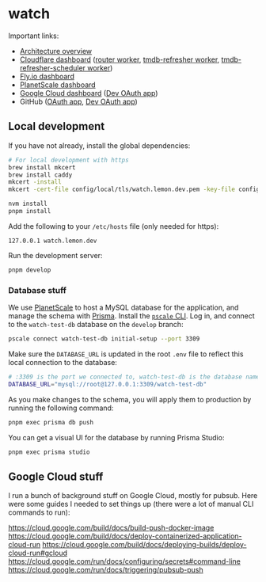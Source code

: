 # watch

Important links:

- [Architecture overview](https://www.figma.com/file/PoOBLPhMxCdc9S5rqk36tC/Watch-Architecture?node-id=0%3A1&t=l2ffxk1U8HUibXVo-1)
- [Cloudflare dashboard](https://dash.cloudflare.com/9bfdb755def60e50760e33036c6f1624/lemon.tools/workers) ([router worker](https://dash.cloudflare.com/9bfdb755def60e50760e33036c6f1624/workers/services/view/watch-router/production), [tmdb-refresher worker](https://dash.cloudflare.com/9bfdb755def60e50760e33036c6f1624/workers/services/view/watch-tmdb-refresher/production), [tmdb-refresher-scheduler worker](https://dash.cloudflare.com/9bfdb755def60e50760e33036c6f1624/workers/services/view/watch-tmdb-refresher-scheduler/production))
- [Fly.io dashboard](https://fly.io/apps/watch-test-app)
- [PlanetScale dashboard](https://app.planetscale.com/chris-sauve/watch-test-db)
- [Google Cloud dashboard](https://console.cloud.google.com/welcome?project=watch-353105&_ga=2.12737845.383552117.1655603476-570853528.1655012838) ([Dev OAuth app](https://console.cloud.google.com/apis/credentials/oauthclient/357202806916-9ed7sce9ddqkb5hia8tvkl0pshleih2h.apps.googleusercontent.com?project=watch-353105))
- GitHub ([OAuth app](https://github.com/settings/applications/1515174), [Dev OAuth app](https://github.com/settings/applications/1609696))

## Local development

If you have not already, install the global dependencies:

```sh
# For local development with https
brew install mkcert
brew install caddy
mkcert -install
mkcert -cert-file config/local/tls/watch.lemon.dev.pem -key-file config/local/tls/watch.lemon.dev-key.pem "watch.lemon.dev"

nvm install
pnpm install
```

Add the following to your `/etc/hosts` file (only needed for https):

```
127.0.0.1 watch.lemon.dev
```

Run the development server:

```sh
pnpm develop
```

### Database stuff

We use [PlanetScale](https://planetscale.com) to host a MySQL database for the application, and manage the schema with [Prisma](https://www.prisma.io). Install the [`pscale` CLI](https://docs.planetscale.com/concepts/planetscale-environment-setup). Log in, and connect to the `watch-test-db` database on the `develop` branch:

```sh
pscale connect watch-test-db initial-setup --port 3309
```

Make sure the `DATABASE_URL` is updated in the root `.env` file to reflect this local connection to the database:

```sh
# :3309 is the port we connected to, watch-test-db is the database name
DATABASE_URL="mysql://root@127.0.0.1:3309/watch-test-db"
```

As you make changes to the schema, you will apply them to production by running the following command:

```sh
pnpm exec prisma db push
```

You can get a visual UI for the database by running Prisma Studio:

```sh
pnpm exec prisma studio
```

## Google Cloud stuff

I run a bunch of background stuff on Google Cloud, mostly for pubsub. Here were some guides I needed to set things up (there were a lot of manual CLI commands to run):

https://cloud.google.com/build/docs/build-push-docker-image
https://cloud.google.com/build/docs/deploy-containerized-application-cloud-run
https://cloud.google.com/build/docs/deploying-builds/deploy-cloud-run#gcloud
https://cloud.google.com/run/docs/configuring/secrets#command-line
https://cloud.google.com/run/docs/triggering/pubsub-push
